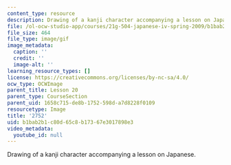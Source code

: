 ```yaml
---
content_type: resource
description: Drawing of a kanji character accompanying a lesson on Japanese.
file: /ol-ocw-studio-app/courses/21g-504-japanese-iv-spring-2009/b1bab2b1c80d65c8b17367e3017898e3_2752.gif
file_size: 464
file_type: image/gif
image_metadata:
  caption: ''
  credit: ''
  image-alt: ''
learning_resource_types: []
license: https://creativecommons.org/licenses/by-nc-sa/4.0/
ocw_type: OCWImage
parent_title: Lesson 20
parent_type: CourseSection
parent_uid: 1658c715-de8b-1752-598d-a7d8228f0109
resourcetype: Image
title: '2752'
uid: b1bab2b1-c80d-65c8-b173-67e3017898e3
video_metadata:
  youtube_id: null
---
```

Drawing of a kanji character accompanying a lesson on Japanese.